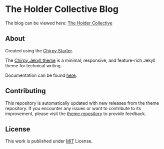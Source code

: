 # The Holder Collective Blog

The blog can be viewed here: [The Holder Collective](https://theholdercollective.github.io/)

## About
Created using the [Chirpy Starter](https://github.com/cotes2020/chirpy-starter).

The [Chirpy Jekyll theme](https://github.com/cotes2020/jekyll-theme-chirpy/) is a minimal, responsive, and feature-rich Jekyll theme for technical writing.

Documentation can be found [here](https://github.com/cotes2020/jekyll-theme-chirpy/wiki).

## Contributing

This repository is automatically updated with new releases from the theme repository. If you encounter any issues or want to contribute to its improvement, please visit the [theme repository][chirpy] to provide feedback.

## License

This work is published under [MIT][mit] License.

[gem]: https://rubygems.org/gems/jekyll-theme-chirpy
[chirpy]: https://github.com/cotes2020/jekyll-theme-chirpy/
[CD]: https://en.wikipedia.org/wiki/Continuous_deployment
[mit]: https://github.com/cotes2020/chirpy-starter/blob/master/LICENSE
